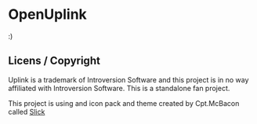 # OpenUplink

:)

## Licens / Copyright

Uplink is a trademark of Introversion Software and this project is in no way affiliated with Introversion Software. This is a standalone fan project.

This project is using and icon pack and theme created by Cpt.McBacon called [Slick](http://www.moddb.com/games/uplink-trust-is-a-weakness/addons/slick-uplink-theme-package)
